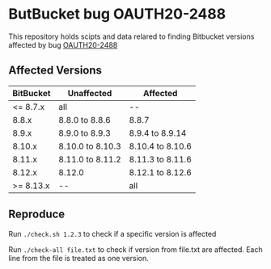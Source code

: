 # ButBucket bug OAUTH20-2488

This repository holds scipts and data relared to finding Bitbucket versions affected by bug 
[OAUTH20-2488](https://jira.atlassian.com/browse/OAUTH20-2488)

## Affected Versions

| BitBucket | Unaffected | Affected |
|----------|----------|----------|
| <= 8.7.x | all | --  |
| 8.8.x | 8.8.0 to 8.8.6 | 8.8.7  |
| 8.9.x | 8.9.0 to 8.9.3 | 8.9.4 to 8.9.14 |
| 8.10.x | 8.10.0 to 8.10.3 | 8.10.4 to 8.10.6 |
| 8.11.x | 8.11.0 to 8.11.2 | 8.11.3 to 8.11.6 |
| 8.12.x | 8.12.0 | 8.12.1 to 8.12.6 |
| >= 8.13.x | -- | all |


## Reproduce

Run `./check.sh 1.2.3` to check if a specific version is affected

Run `./check-all file.txt` to check if version from file.txt are affected. Each line from the file is treated as one version. 